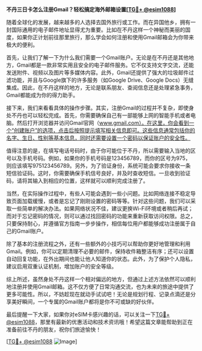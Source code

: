 **不丹三日卡怎么注册Gmail？轻松搞定海外邮箱设置[[TG💪+ @esim1088](https://t.me/s/esim1088)]**

随着全球化的发展，越来越多的人选择去国外旅行或工作。而在异国他乡，拥有一封国际通用的电子邮件地址显得尤为重要。比如在不丹这样一个神秘而美丽的国度，如果你正计划前往那里旅行，那么学会如何注册和使用Gmail邮箱会为你带来极大的便利。

首先，让我们了解一下为什么我们需要一个Gmail账户。无论是在不丹还是其他地方，Gmail都是一款非常实用且安全的电子邮件服务。它不仅支持文字交流，还能发送附件、视频以及图片等多媒体内容。此外，Gmail还提供了强大的垃圾邮件过滤功能，并且与Google旗下的许多服务（如Google Drive、Google Docs）无缝集成。因此，在不丹这样的地方，无论是联系朋友、查阅信息还是处理紧急事务，Gmail都能成为你的得力助手。

接下来，我们来看看具体的操作步骤。其实，注册Gmail的过程并不复杂，即使身处不丹也可以轻松完成。首先，你需要确保自己有一部能够上网的智能手机或者电脑。然后打开浏览器并访问Gmail官网（www.gmail.com）。在这里，你会看到一个“创建账户”的选项，点击后按照提示填写相关信息即可。这些信息通常包括你的名字、生日、性别等基本信息，同时还需要设置一个密码以保证账户的安全性。

值得注意的是，在填写电话号码时，由于你可能位于不丹，所以需要输入当地的区号以及手机号码。例如，如果你的手机号码是123456789，而你的区号为975，则应该填写975123456789。另外，为了验证身份，系统可能会要求你接收一条短信验证码。这时，你需要确保手机信号良好，并及时查收短信。一旦收到验证码，请将其输入到相应的位置，这样就可以顺利完成注册了。

当然，在实际操作过程中，有些人可能会遇到一些小问题。比如网络连接不稳定导致页面加载缓慢，或者是忘记了刚刚设置的密码等等。针对这些问题，我们可以采取一些简单的解决办法。如果网络状况不佳，建议更换Wi-Fi环境或者稍后再试；而对于忘记密码的情况，则可以通过找回密码的功能来重新获取访问权限。总之，只要保持耐心，并遵循官方指南一步步操作，相信每位用户都能够成功注册属于自己的Gmail账户。

除了基本的注册流程之外，还有一些额外的小技巧可以帮助你更好地管理和利用Gmail。例如，你可以定期清理不必要的邮件，保持收件箱整洁有序；还可以设置自动回复功能，在外出期间也能让他人知道你的状态。此外，为了保护个人隐私，建议启用双重认证机制，增加账户的安全等级。

综上所述，虽然身处不丹这样一个相对偏远的地方，但通过上述方法依然可以顺利地注册并使用Gmail邮箱。这不仅方便了日常沟通交流，也为未来的旅途中提供了更多可能性。所以，不妨趁现在就动手试试吧！无论是规划行程、记录点滴还是分享美好瞬间，一个专属的Gmail账户都将是你不可或缺的好伙伴。

最后提醒一下大家，如果你对eSIM卡感兴趣的话，可以关注一下[TG💪+ @esim1088](https://t.me/s/esim1088)，那里有最新的优惠活动和技术资讯哦！希望这篇文章能帮助到正在准备前往不丹的朋友，祝你们旅途愉快！

[[TG💪+ @esim1088](https://t.me/s/esim1088) ![Image](https://i.postimg.cc/4NQfJmqS/Snipaste-2025-05-13-00-14-12.png)]
